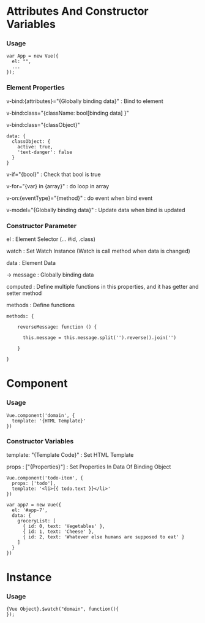 # Attributes And Constructor Variables

### Usage

```
var App = new Vue({
  el: "",
  ...
});
```

### Element Properties

v-bind:{attributes}="{Globally binding data}" : Bind to element

v-bind:class="{className: bool[binding data] }"

v-bind:class="{classObject}"

```
data: {
  classObject: {
    active: true,
    'text-danger': false
  }
}
```

v-if="{bool}" : Check that bool is true

v-for="{var} in {array}" : do loop in array

v-on:{eventType}="{method}" : do event when bind event

v-model="{Globally binding data}" : Update data when bind is updated

### Constructor Parameter

el : Element Selector (... #id, .class)

watch : Set Watch Instance (Watch is call method when data is changed)

data : Element Data

 -> message : Globally binding data

computed : Define multiple functions in this properties, and it has getter and setter method

methods : Define functions

```
methods: {

    reverseMessage: function () {
    
      this.message = this.message.split('').reverse().join('')
      
    }
    
}
```

# Component

### Usage

```
Vue.component('domain', {
  template: '{HTML Template}'
})
```

### Constructor Variables

template: "{Template Code}" : Set HTML Template

props : ["{Properties}"] : Set Properties In Data Of Binding Object

```
Vue.component('todo-item', {
  props: ['todo'],
  template: '<li>{{ todo.text }}</li>'
})

var app7 = new Vue({
  el: '#app-7',
  data: {
    groceryList: [
      { id: 0, text: 'Vegetables' },
      { id: 1, text: 'Cheese' },
      { id: 2, text: 'Whatever else humans are supposed to eat' }
    ]
  }
})
```

# Instance

### Usage

```
{Vue Object}.$watch("domain", function(){
});
```


